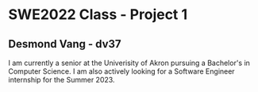 # SWE2022 Class - Project 1
## Desmond Vang - dv37

I am currently a senior at the Univerisity of Akron pursuing a Bachelor's in Computer Science.
I am also actively looking for a Software Engineer internship for the Summer 2023.

